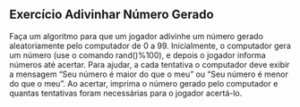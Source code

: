 ## Exercício Adivinhar Número Gerado
Faça um algoritmo para que um jogador adivinhe um número gerado aleatoriamente pelo computador de 0 a 99. Inicialmente, o computador gera um número (use o comando rand()%100), e depois o jogador informa números até acertar. Para ajudar, a cada tentativa o computador deve exibir a mensagem “Seu número é maior do que o meu” ou “Seu número é menor do que o meu”.
Ao acertar, imprima o número gerado pelo computador e quantas tentativas foram necessárias para o jogador acertá-lo.